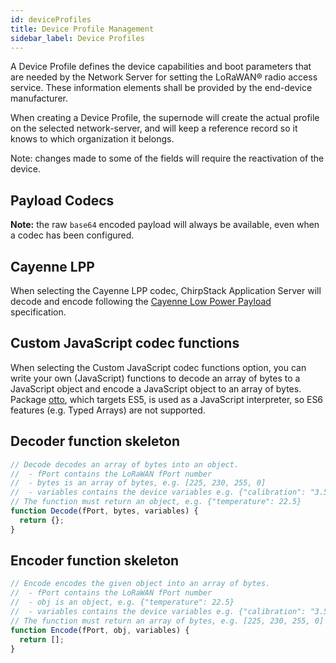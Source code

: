 ```yaml
---
id: deviceProfiles
title: Device Profile Management
sidebar_label: Device Profiles
---
```

A Device Profile defines the device capabilities and boot parameters that are needed by the Network Server for setting the LoRaWAN® radio access service. These information elements shall be provided by the end-device manufacturer.

When creating a Device Profile, the supernode will create the actual profile on the selected network-server, and will keep a reference record so it knows to which organization it belongs.

Note: changes made to some of the fields will require the reactivation of the device.

## Payload Codecs
**Note:** the raw ```base64``` encoded payload will always be available, even when a codec has been configured.

## Cayenne LPP
When selecting the Cayenne LPP codec, ChirpStack Application Server will decode and encode following the [Cayenne Low Power Payload](https://mydevices.com/cayenne/docs/lora/) specification.

## Custom JavaScript codec functions
When selecting the Custom JavaScript codec functions option, you can write your own (JavaScript) functions to decode an array of bytes to a JavaScript object and encode a JavaScript object to an array of bytes. Package [otto](https://github.com/robertkrimen/otto), which targets ES5, is used as a JavaScript interpreter, so ES6 features (e.g. Typed Arrays) are not supported.

## Decoder function skeleton
```js
// Decode decodes an array of bytes into an object.
//  - fPort contains the LoRaWAN fPort number
//  - bytes is an array of bytes, e.g. [225, 230, 255, 0]
//  - variables contains the device variables e.g. {"calibration": "3.5"} (both the key / value are of type string)
// The function must return an object, e.g. {"temperature": 22.5}
function Decode(fPort, bytes, variables) {
  return {};
}
```
## Encoder function skeleton

```js
// Encode encodes the given object into an array of bytes.
//  - fPort contains the LoRaWAN fPort number
//  - obj is an object, e.g. {"temperature": 22.5}
//  - variables contains the device variables e.g. {"calibration": "3.5"} (both the key / value are of type string)
// The function must return an array of bytes, e.g. [225, 230, 255, 0]
function Encode(fPort, obj, variables) {
  return [];
}
```
